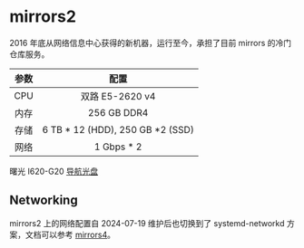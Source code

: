 # mirrors2

2016 年底从网络信息中心获得的新机器，运行至今，承担了目前 mirrors 的冷门仓库服务。

| 参数  |                配置                |
| :---: | :--------------------------------: |
|  CPU  |          双路 E5-2620 v4           |
| 内存  |            256 GB DDR4             |
| 存储  | 6 TB \* 12 (HDD), 250 GB \*2 (SSD) |
| 网络  |            1 Gbps \* 2             |

曙光 I620-G20 [导航光盘](https://ftp.lug.ustc.edu.cn/ebook/sugon-I620-G20.iso)

## Networking

mirrors2 上的网络配置自 2024-07-19 维护后也切换到了 systemd-networkd 方案，文档可以参考 [mirrors4](../4/networking/index.md)。
